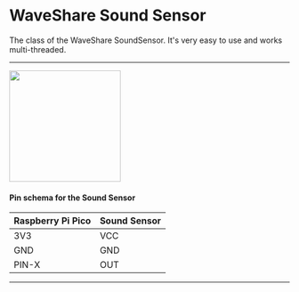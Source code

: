 # WaveShare Sound Sensor
The class of the WaveShare SoundSensor. It's very easy to use and works multi-threaded.

---

<img src="https://camo.githubusercontent.com/c54e57251de2159347a760739c7268fc4878a0407737829937d130f2d54d038d/68747470733a2f2f692e696d6775722e636f6d2f37346d79494b6d2e706e67" data-canonical-src="https://i.imgur.com/74myIKm.png" width="200" />

#### Pin schema for the Sound Sensor
| Raspberry Pi Pico |  Sound Sensor |
| ------------- | ------------- |
|      3V3      |      VCC      |
|      GND      |      GND      |
|     PIN-X     |      OUT      | 

---
